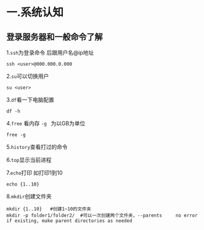 # 一.系统认知  
## 登录服务器和一般命令了解
1.```ssh```为登录命令 后跟用户名@ip地址   
```  
ssh <user>@000.000.0.000
```   
  
2.`su`可以切换用户  
```  
su <user>
```  

3.`df`看一下电脑配置  
```  
df -h
```  

4.`free` 看内存 `-g ` 为以GB为单位    
```  
free -g
```  

5.`history`查看打过的命令  

6.`top`显示当前进程  

7.`echo`打印  如打印1到10  
```
echo {1..10}
```
8.`mkdir`创建文件夹  
```
mkdir {1..10}   #创建1~10的文件夹
mkdir -p folder1/folder2/  #可以一次创建两个文件夹，--parents     no error if existing, make parent directories as needed
```




  


  
